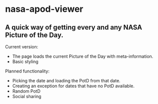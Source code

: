 # nasa-apod-viewer
## A quick way of getting every and any NASA Picture of the Day.

Current version:
* The page loads the current Picture of the Day with meta-information.
* Basic styling

Planned functionality:
* Picking the date and loading the PotD from that date.
* Creating an exception for dates that have no PotD available.
* Random PotD
* Social sharing


